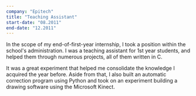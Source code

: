 ```yaml
---
company: "Epitech"
title: "Teaching Assistant"
start-date: "08.2011"
end-date: "12.2011"
---
```


In the scope of my end-of-first-year internship, I took a position within the school's administration. I was a teaching assistant for 1st year students, and helped them through numerous projects, all of them written in C.

It was a great experiment that helped me consolidate the knowledge I acquired the year before. Aside from that, I also built an automatic correction program using Python and took on an experiment building a drawing software using the Microsoft Kinect.
